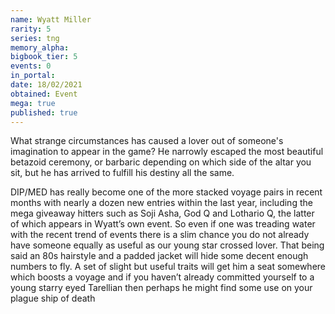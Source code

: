 ```yaml
---
name: Wyatt Miller
rarity: 5
series: tng
memory_alpha:
bigbook_tier: 5
events: 0
in_portal:
date: 18/02/2021
obtained: Event
mega: true
published: true
---
```


What strange circumstances has caused a lover out of someone's imagination to appear in the game? He narrowly escaped the most beautiful betazoid ceremony, or barbaric depending on which side of the altar you sit, but he has arrived to fulfill his destiny all the same.

DIP/MED has really become one of the more stacked voyage pairs in recent months with nearly a dozen new entries within the last year, including the mega giveaway hitters such as Soji Asha, God Q and Lothario Q, the latter of which appears in Wyatt’s own event. So even if one was treading water with the recent trend of events there is a slim chance you do not already have someone equally as useful as our young star crossed lover.
That being said an 80s hairstyle and a padded jacket will hide some decent enough numbers to fly. A set of slight but useful traits will get him a seat somewhere which boosts a voyage and if you haven’t already committed yourself to a young starry eyed Tarellian then perhaps he might find some use on your plague ship of death
